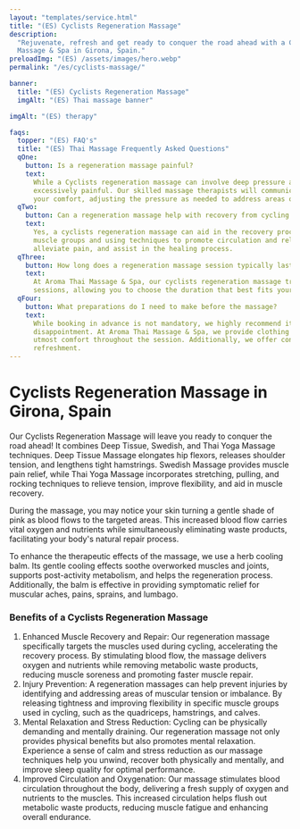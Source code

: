 ```yaml
---
layout: "templates/service.html"
title: "(ES) Cyclists Regeneration Massage"
description:
  "Rejuvenate, refresh and get ready to conquer the road ahead with a Cyclists Regeneration Massage at Aroma Thai
  Massage & Spa in Girona, Spain."
preloadImg: "(ES) /assets/images/hero.webp"
permalink: "/es/cyclists-massage/"

banner:
  title: "(ES) Cyclists Regeneration Massage"
  imgAlt: "(ES) Thai massage banner"

imgAlt: "(ES) therapy"

faqs:
  topper: "(ES) FAQ's"
  title: "(ES) Thai Massage Frequently Asked Questions"
  qOne:
    button: Is a regeneration massage painful?
    text:
      While a Cyclists regeneration massage can involve deep pressure and targeted techniques, it should not be
      excessively painful. Our skilled massage therapists will communicate with you throughout the session to ensure
      your comfort, adjusting the pressure as needed to address areas of tightness or muscle tension.
  qTwo:
    button: Can a regeneration massage help with recovery from cycling injuries?
    text:
      Yes, a cyclists regeneration massage can aid in the recovery process from cycling injuries. By targeting specific
      muscle groups and using techniques to promote circulation and relaxation, the massage can reduce inflammation,
      alleviate pain, and assist in the healing process.
  qThree:
    button: How long does a regeneration massage session typically last?
    text:
      At Aroma Thai Massage & Spa, our cyclists regeneration massage treatments are available in either 60 or 90-minute
      sessions, allowing you to choose the duration that best fits your schedule and needs.
  qFour:
    button: What preparations do I need to make before the massage?
    text:
      While booking in advance is not mandatory, we highly recommend it to ensure availability and avoid any
      disappointment. At Aroma Thai Massage & Spa, we provide clothing for you to wear during the massage, ensuring your
      utmost comfort throughout the session. Additionally, we offer convenient shower facilities for your post-massage
      refreshment.
---
```


# Cyclists Regeneration Massage in Girona, Spain

Our Cyclists Regeneration Massage will leave you ready to conquer the road ahead! It combines Deep Tissue, Swedish, and
Thai Yoga Massage techniques. Deep Tissue Massage elongates hip flexors, releases shoulder tension, and lengthens tight
hamstrings. Swedish Massage provides muscle pain relief, while Thai Yoga Massage incorporates stretching, pulling, and
rocking techniques to relieve tension, improve flexibility, and aid in muscle recovery.

During the massage, you may notice your skin turning a gentle shade of pink as blood flows to the targeted areas. This
increased blood flow carries vital oxygen and nutrients while simultaneously eliminating waste products, facilitating
your body's natural repair process.

To enhance the therapeutic effects of the massage, we use a herb cooling balm. Its gentle cooling effects soothe
overworked muscles and joints, supports post-activity metabolism, and helps the regeneration process. Additionally, the
balm is effective in providing symptomatic relief for muscular aches, pains, sprains, and lumbago.

### Benefits of a Cyclists Regeneration Massage

1.  Enhanced Muscle Recovery and Repair: Our regeneration massage specifically targets the muscles used during cycling,
    accelerating the recovery process. By stimulating blood flow, the massage delivers oxygen and nutrients while
    removing metabolic waste products, reducing muscle soreness and promoting faster muscle repair.
2.  Injury Prevention: A regeneration massages can help prevent injuries by identifying and addressing areas of muscular
    tension or imbalance. By releasing tightness and improving flexibility in specific muscle groups used in cycling,
    such as the quadriceps, hamstrings, and calves.
3.  Mental Relaxation and Stress Reduction: Cycling can be physically demanding and mentally draining. Our regeneration
    massage not only provides physical benefits but also promotes mental relaxation. Experience a sense of calm and
    stress reduction as our massage techniques help you unwind, recover both physically and mentally, and improve sleep
    quality for optimal performance.
4.  Improved Circulation and Oxygenation: Our massage stimulates blood circulation throughout the body, delivering a
    fresh supply of oxygen and nutrients to the muscles. This increased circulation helps flush out metabolic waste
    products, reducing muscle fatigue and enhancing overall endurance.
